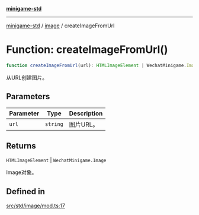 [**minigame-std**](../../../README.md)

***

[minigame-std](../../../README.md) / [image](../README.md) / createImageFromUrl

# Function: createImageFromUrl()

```ts
function createImageFromUrl(url): HTMLImageElement | WechatMinigame.Image
```

从URL创建图片。

## Parameters

| Parameter | Type | Description |
| ------ | ------ | ------ |
| `url` | `string` | 图片URL。 |

## Returns

`HTMLImageElement` \| `WechatMinigame.Image`

Image对象。

## Defined in

[src/std/image/mod.ts:17](https://github.com/JiangJie/minigame-std/blob/ddafbfd7359780ec38a81aeff021a80d33e07eb0/src/std/image/mod.ts#L17)
